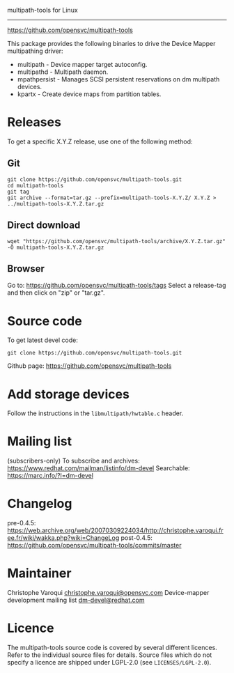 multipath-tools for Linux
*************************

https://github.com/opensvc/multipath-tools

This package provides the following binaries to drive the Device Mapper multipathing driver:

* multipath - Device mapper target autoconfig.
* multipathd - Multipath daemon.
* mpathpersist - Manages SCSI persistent reservations on dm multipath devices.
* kpartx - Create device maps from partition tables.


Releases
========

To get a specific X.Y.Z release, use one of the following method:


Git
---

    git clone https://github.com/opensvc/multipath-tools.git
    cd multipath-tools
    git tag
    git archive --format=tar.gz --prefix=multipath-tools-X.Y.Z/ X.Y.Z > ../multipath-tools-X.Y.Z.tar.gz


Direct download
---------------

    wget "https://github.com/opensvc/multipath-tools/archive/X.Y.Z.tar.gz" -O multipath-tools-X.Y.Z.tar.gz


Browser
-------

Go to: https://github.com/opensvc/multipath-tools/tags
Select a release-tag and then click on "zip" or "tar.gz".


Source code
===========

To get latest devel code:

    git clone https://github.com/opensvc/multipath-tools.git

Github page: https://github.com/opensvc/multipath-tools


Add storage devices
===================

Follow the instructions in the `libmultipath/hwtable.c` header.


Mailing list
============

(subscribers-only)
To subscribe and archives: https://www.redhat.com/mailman/listinfo/dm-devel
Searchable: https://marc.info/?l=dm-devel


Changelog
=========

pre-0.4.5: https://web.archive.org/web/20070309224034/http://christophe.varoqui.free.fr/wiki/wakka.php?wiki=ChangeLog
post-0.4.5: https://github.com/opensvc/multipath-tools/commits/master


Maintainer
==========

Christophe Varoqui <christophe.varoqui@opensvc.com>
Device-mapper development mailing list <dm-devel@redhat.com>


Licence
=======

The multipath-tools source code is covered by several different licences.
Refer to the individual source files for details.
Source files which do not specify a licence are shipped under LGPL-2.0
(see `LICENSES/LGPL-2.0`).

